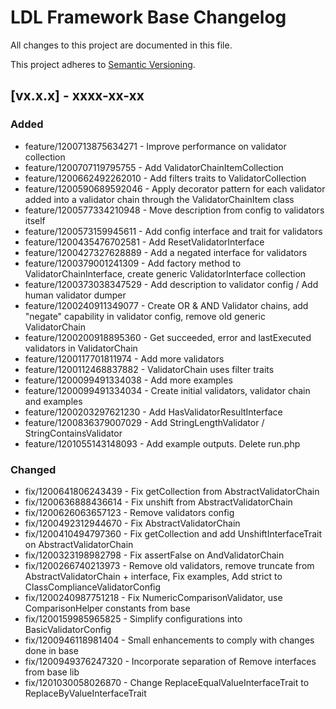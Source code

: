 # LDL Framework Base Changelog

All changes to this project are documented in this file.

This project adheres to [Semantic Versioning](https://semver.org/spec/v2.0.0.html).

## [vx.x.x] - xxxx-xx-xx

### Added

- feature/1200713875634271 - Improve performance on validator collection
- feature/1200707119795755 - Add ValidatorChainItemCollection
- feature/1200662492262010 - Add filters traits to ValidatorCollection
- feature/1200590689592046 - Apply decorator pattern for each validator added into a validator chain through the ValidatorChainItem class
- feature/1200577334210948 - Move description from config to validators itself
- feature/1200573159945611 - Add config interface and trait for validators
- feature/1200435476702581 - Add ResetValidatorInterface
- feature/1200427327628889 - Add a negated interface for validators
- feature/1200379001241309 - Add factory method to ValidatorChainInterface, create generic ValidatorInterface collection
- feature/1200373038347529 - Add description to validator config / Add human validator dumper
- feature/1200240911349077 - Create OR & AND Validator chains, add "negate" capability in validator config, remove old generic ValidatorChain
- feature/1200200918895360 - Get succeeded, error and lastExecuted validators in ValidatorChain
- feature/1200117701811974 - Add more validators
- feature/1200112468837882 - ValidatorChain uses filter traits
- feature/1200099491334038 - Add more examples
- feature/1200099491334034 - Create initial validators, validator chain and examples
- feature/1200203297621230 - Add HasValidatorResultInterface
- feature/1200836379007029 - Add StringLengthValidator / StringContainsValidator
- feature/1201055143148093 - Add example outputs. Delete run.php
 
### Changed

- fix/1200641806243439 - Fix getCollection from AbstractValidatorChain
- fix/1200636888436614 - Fix unshift from AbstractValidatorChain
- fix/1200626063657123 - Remove validators config
- fix/1200492312944670 - Fix AbstractValidatorChain
- fix/1200410494797360 - Fix getCollection and add UnshiftInterfaceTrait on AbstractValidatorChain
- fix/1200323198982798 - Fix assertFalse on AndValidatorChain
- fix/1200266740213973 - Remove old validators, remove truncate from AbstractValidatorChain + interface, Fix examples, Add strict to ClassComplianceValidatorConfig
- fix/1200240987751218 - Fix NumericComparisonValidator, use ComparisonHelper constants from base
- fix/1200159985965825 - Simplify configurations into BasicValidatorConfig
- fix/1200946118981404 - Small enhancements to comply with changes done in base
- fix/1200949376247320 - Incorporate separation of Remove interfaces from base lib 
- fix/1201030058026870 - Change ReplaceEqualValueInterfaceTrait to ReplaceByValueInterfaceTrait
